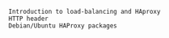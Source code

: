 

    Introduction to load-balancing and HAproxy
    HTTP header
    Debian/Ubuntu HAProxy packages

